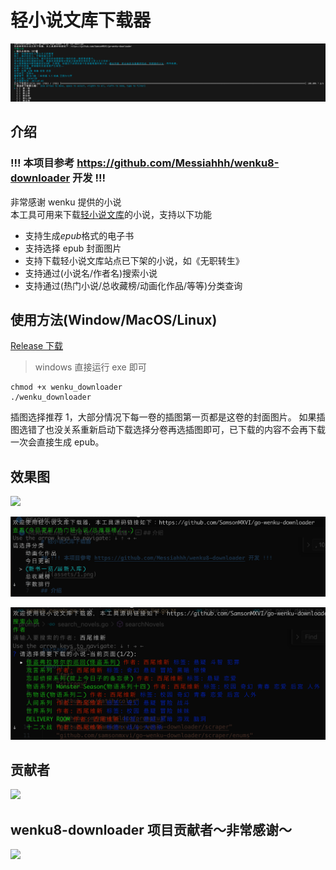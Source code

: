 # 轻小说文库下载器

![](assets/1.png)

## 介绍

### !!! 本项目参考 https://github.com/Messiahhh/wenku8-downloader 开发 !!!

非常感谢 wenku 提供的小说 <br />
本工具可用来下载[轻小说文库](https://www.wenku8.net/index.php)的小说，支持以下功能

- 支持生成*epub*格式的电子书
- 支持选择 epub 封面图片
- 支持下载轻小说文库站点已下架的小说，如《无职转生》
- 支持通过(小说名/作者名)搜索小说
- 支持通过(热门小说/总收藏榜/动画化作品/等等)分类查询

## 使用方法(Window/MacOS/Linux)

[Release 下载](https://github.com/SamsonMXVI/go-wenku-downloader)

> windows 直接运行 exe 即可

```shell
chmod +x wenku_downloader
./wenku_downloader
```

插图选择推荐 1，大部分情况下每一卷的插图第一页都是这卷的封面图片。
如果插图选错了也没关系重新启动下载选择分卷再选插图即可，已下载的内容不会再下载一次会直接生成 epub。

## 效果图

![](assets/2.png)

![](assets/3.png)

![](assets/4.png)

## 贡献者

<a href="https://github.com/SamsonMXVI/go-wenku-downloader/graphs/contributors">
  <img src="https://contrib.rocks/image?repo=SamsonMXVI/go-wenku-downloader" />
</a>

## wenku8-downloader 项目贡献者～非常感谢～

<a href="https://github.com/Messiahhh/wenku8-downloader/graphs/contributors">
  <img src="https://contrib.rocks/image?repo=Messiahhh/wenku8-downloader" />
</a>
